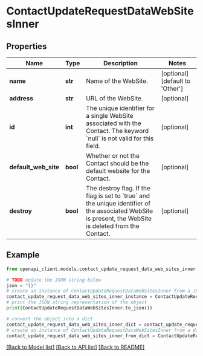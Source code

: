 # ContactUpdateRequestDataWebSitesInner


## Properties

Name | Type | Description | Notes
------------ | ------------- | ------------- | -------------
**name** | **str** | Name of the WebSite. | [optional] [default to 'Other']
**address** | **str** | URL of the WebSite. | [optional] 
**id** | **int** | The unique identifier for a single WebSite associated with the Contact. The keyword &#x60;null&#x60; is not valid for this field. | [optional] 
**default_web_site** | **bool** | Whether or not the Contact should be the default website for the Contact. | [optional] 
**destroy** | **bool** | The destroy flag. If the flag is set to &#x60;true&#x60; and the unique identifier of the associated WebSite is present, the WebSite is deleted from the Contact. | [optional] 

## Example

```python
from openapi_client.models.contact_update_request_data_web_sites_inner import ContactUpdateRequestDataWebSitesInner

# TODO update the JSON string below
json = "{}"
# create an instance of ContactUpdateRequestDataWebSitesInner from a JSON string
contact_update_request_data_web_sites_inner_instance = ContactUpdateRequestDataWebSitesInner.from_json(json)
# print the JSON string representation of the object
print(ContactUpdateRequestDataWebSitesInner.to_json())

# convert the object into a dict
contact_update_request_data_web_sites_inner_dict = contact_update_request_data_web_sites_inner_instance.to_dict()
# create an instance of ContactUpdateRequestDataWebSitesInner from a dict
contact_update_request_data_web_sites_inner_from_dict = ContactUpdateRequestDataWebSitesInner.from_dict(contact_update_request_data_web_sites_inner_dict)
```
[[Back to Model list]](../README.md#documentation-for-models) [[Back to API list]](../README.md#documentation-for-api-endpoints) [[Back to README]](../README.md)


